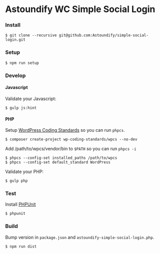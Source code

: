 # Astoundify WC Simple Social Login

### Install

```
$ git clone --recursive git@github.com:Astoundify/simple-social-login.git
```

### Setup

```
$ npm run setup
```

### Develop

#### Javascript

Validate your Javascript:

```
$ gulp js:hint
```

#### PHP

Setup [WordPress Coding
Standards](https://github.com/WordPress-Coding-Standards/WordPress-Coding-Standards)
so you can run `phpcs`.

```
$ composer create-project wp-coding-standards/wpcs --no-dev
```

Add /path/to/wpcs/vendor/bin to `$PATH` so you can run `phpcs -i`

```
$ phpcs --config-set installed_paths /path/to/wpcs
$ phpcs --config-set default_standard WordPress
```

Validate your PHP:

```
$ gulp php
```

### Test

Install
[PHPUnit](https://make.wordpress.org/core/handbook/testing/automated-testing/phpunit/)

```
$ phpunit
```

### Build

Bump version in `package.json` and `astoundify-simple-social-login.php`. 

```
$ npm run dist
```
